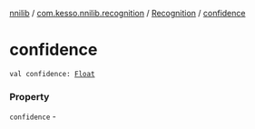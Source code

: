 [nnilib](../../index.md) / [com.kesso.nnilib.recognition](../index.md) / [Recognition](index.md) / [confidence](./confidence.md)

# confidence

`val confidence: `[`Float`](https://kotlinlang.org/api/latest/jvm/stdlib/kotlin/-float/index.html)

### Property

`confidence` - 
